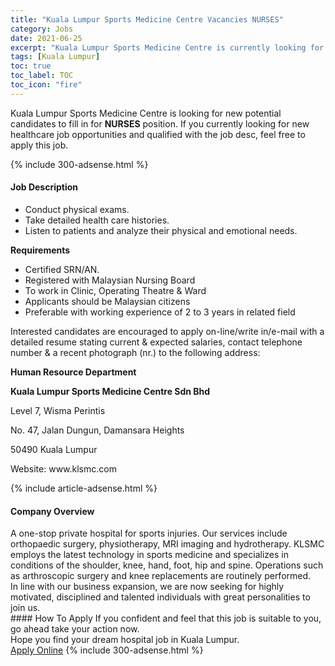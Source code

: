 ```yaml
---
title: "Kuala Lumpur Sports Medicine Centre Vacancies NURSES" 
category: Jobs 
date: 2021-06-25 
excerpt: "Kuala Lumpur Sports Medicine Centre is currently looking for suitable person to fill in the NURSES which positioned at Kuala Lumpur" 
tags: [Kuala Lumpur] 
toc: true 
toc_label: TOC 
toc_icon: "fire" 
--- 
```


<p>Kuala Lumpur Sports Medicine Centre is looking for new potential candidates to fill in for <b>NURSES</b> position. If you currently looking for new healthcare job opportunities and qualified with the job desc, feel free to apply this job.
</p>{% include 300-adsense.html %} 
<div><div><h4>Job Description</h4></div><div><div><span><div><ul><li>Conduct physical exams.</li><li>Take detailed health care histories.</li><li>Listen to patients and analyze their physical and emotional needs.</li></ul><p><strong>Requirements</strong></p><ul><li>Certified SRN/AN.</li><li>Registered with Malaysian Nursing Board</li><li>To work in Clinic, Operating Theatre &amp; Ward</li><li>Applicants should be Malaysian citizens</li><li>Preferable with working experience of&#160;2 to 3 years&#160;in related field</li></ul><p>Interested candidates are encouraged to apply on-line/write in/e-mail with a detailed resume stating current &amp; expected salaries, contact telephone number &amp; a recent photograph (nr.) to the following address:</p><p><strong>Human Resource Department</strong></p><p><strong>Kuala Lumpur Sports Medicine Centre Sdn Bhd</strong></p><p>Level 7, Wisma Perintis</p><p>No. 47, Jalan Dungun, Damansara Heights</p><p>50490 Kuala Lumpur</p><p>Website: www.klsmc.com</p></div></span></div></div></div> 
{% include article-adsense.html %} 
<div><div><h4>Company Overview</h4></div><div><div><span><div><div>A one-stop private hospital for sports injuries. Our services include orthopaedic surgery, physiotherapy, MRI imaging and hydrotherapy. KLSMC employs the latest technology in sports medicine and specializes in conditions of the shoulder, knee, hand, foot, hip and spine. Operations such as arthroscopic surgery and knee replacements are routinely performed.</div>
<div>In line with our business expansion, we are now seeking for highly motivated, disciplined and talented individuals with great personalities to join us.</div></div></span></div></div></div> 
#### How To Apply 
If you confident and feel that this job is suitable to you, go ahead take your action now. <br/> 
Hope you find your dream hospital job in Kuala Lumpur. <br/> 
<a href="https://www.jobstreet.com.my/en/job/nurses-4599513?jobId=jobstreet-my-job-4599513" class="btn btn--warning" target="_blank" rel="nofollow noopenner">Apply Online</a> 
{% include 300-adsense.html %} 